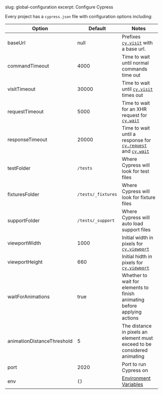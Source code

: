 slug: global-configuration
excerpt: Configure Cypress

Every project has a `cypress.json` file with configuration options including:

Option | Default | Notes
----- | ---- | ----
baseUrl | null | Prefixes [`cy.visit`](http://on.cypress.io/api/visit) with a base url.
commandTimeout | 4000 | Time to wait until normal commands time out
visitTimeout | 30000 | Time to wait until [`cy.visit`](http://on.cypress.io/api/visit) times out
requestTimeout | 5000 | Time to wait for an XHR request for [`cy.wait`](wait)
responseTimeout | 20000 | Time to wait until a response for [`cy.request`](request) and [`cy.wait`](http://on.cypress.io/api/wait)
testFolder | `/tests` | Where Cypress will look for test files
fixturesFolder | `/tests/_fixtures` | Where Cypress will look for fixture files
supportFolder | `/tests/_support` | Where Cypress will auto load support files
viewportWidth | 1000 | Initial width in pixels for [`cy.viewport`](http://on.cypress.io/api/viewport)
viewportHeight | 660 | Initial hidth in pixels for  [`cy.viewport`](http://on.cypress.io/api/viewport)
waitForAnimations | true | Whether to wait for elements to finish animating before applying actions
animationDistanceThreshold | 5 | The distance in pixels an element must exceed to be considered animating
port | 2020 | Port to run Cypress on
env | `{}` | [Environment Variables](http://on.cypress.io/guides/environment-variables)